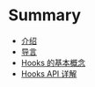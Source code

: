 <!--
 * @Author: Elton Zheng
 * @Date: 2020-08-01 09:30:36
 * @LastEditTime: 2020-08-01 09:38:10
 * @LastEditors: Please set LastEditors
 * @Description: In User Settings Edit
 * @FilePath: /react-hooks/SUMMARY.md
-->

# Summary

- [介绍](README.md)
- [导言](content/ch01.md)
- [Hooks 的基本概念](content/ch02.md)
- [Hooks API 详解](content/ch03.md)
